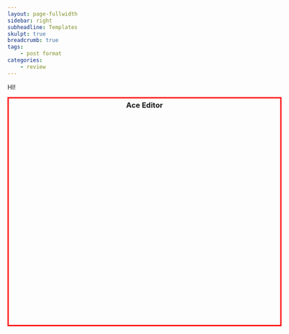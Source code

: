 ```yaml
---
layout: page-fullwidth
sidebar: right
subheadline: Templates
skulpt: true
breadcrumb: true
tags:
    - post format
categories:
    - review
---
```



HI!



<!doctype html>
<html lang="en">
<head>
<meta charset="utf-8">
  <title>Resizable Ace Editor Using jQuery</title>
  <script src="//cdnjs.cloudflare.com/ajax/libs/ace/1.1.3/ace.js" type="text/javascript" charset="utf-8"></script>
  <link rel="stylesheet" href="//code.jquery.com/ui/1.10.4/themes/smoothness/jquery-ui.css">
  <script src="//code.jquery.com/jquery-1.10.2.js"></script>
  <script src="//code.jquery.com/ui/1.10.4/jquery-ui.js"></script>
  <link rel="stylesheet" href="/resources/demos/style.css">
  <style>
  #resizable { width: 600px; height: 500px; padding: 5px; border: 3px solid red}
  #resizable h3 { text-align: center; margin: 0; }
  #resizable{position: relative}
  #editor{position: absolute; top:0;left:0;right:0;bottom:0;}
  </style>
  <script>
  $(document).ready(function() {
    editor = ace.edit('editor');
    editor.setTheme('ace/theme/monokai');
    editor.getSession().setMode('ace/mode/java');

  $( "#resizable" ).resizable({
    resize: function( event, ui ) {
      editor.resize();
    }
  });
});
</script>
</head>
<body>

<div id="resizable">
  <h3 class="ui-widget-header">Ace Editor</h3>
  <div id="editor"></div>
</div>


</body>
</html>